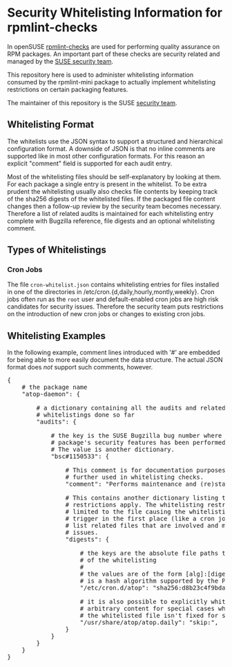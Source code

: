 Security Whitelisting Information for rpmlint-checks
====================================================

In openSUSE [rpmlint-checks](https://github.com/openSUSE/rpmlint-checks) are
used for performing quality assurance on RPM packages. An important part of
these checks are security related and managed by the [SUSE security
team](https://www.suse.com/support/security/).

This repository here is used to administer whitelisting information consumed
by the rpmlint-mini package to actually implement whitelisting restrictions on
certain packaging features.

The maintainer of this repository is the SUSE [security
team](mailto:security@suse.com).

Whitelisting Format
-------------------

The whitelists use the JSON syntax to support a structured and hierarchical
configuration format. A downside of JSON is that no inline comments are
supported like in most other configuration formats. For this reason an
explicit "comment" field is supported for each audit entry.

Most of the whitelisting files should be self-explanatory by looking at them.
For each package a single entry is present in the whitelist. To be extra
prudent the whitelisting usually also checks file contents by keeping track of
the sha256 digests of the whitelisted files. If the packaged file content
changes then a follow-up review by the security team becomes necessary.
Therefore a list of related audits is maintained for each whitelisting entry
complete with Bugzilla reference, file digests and an optional whitelisting
comment.

Types of Whitelistings
----------------------

### Cron Jobs

The file `cron-whitelist.json` contains whitelisting entries for files
installed in one of the directories in /etc/cron.{d,daily,hourly,montly,weekly}.
Cron jobs often run as the `root` user and default-enabled cron jobs are high
risk candidates for security issues. Therefore the security team puts
restrictions on the introduction of new cron jobs or changes to existing cron
jobs.

Whitelisting Examples
---------------------

In the following example, comment lines introduced with '#' are embedded for
being able to more easily document the data structure. The actual JSON format
does *not* support such comments, however.

<pre>
{
    # the package name
    "atop-daemon": {

        # a dictionary containing all the audits and related
        # whitelistings done so far
        "audits": {

            # the key is the SUSE Bugzilla bug number where the # Audit of the
            # package's security features has been performed.
            # The value is another dictionary.
            "bsc#1150533": {

                # This comment is for documentation purposes and is not
                # further used in whitelisting checks.
                "comment": "Performs maintenance and (re)starting of the atop daemon",

                # This contains another dictionary listing the files for which
                # restrictions apply. The whitelisting restriction is not
                # limited to the file causing the whitelisting check to
                # trigger in the first place (like a cron job) but may also
                # list related files that are involved and may cause security
                # issues.
                "digests": {

                    # the keys are the absolute file paths that are the subject
                    # of the whitelisting
                    #
                    # the values are of the form [alg]:[digest], where [alg]
                    # is a hash algorithm supported by the Python hashlib.
                    "/etc/cron.d/atop": "sha256:d8b23c4f9bda803bc8627c23361635a876bc49fc0ace0d98fcd92c7fb33ac430"

                    # it is also possible to explicitly whitelist a file with
                    # arbitrary content for special cases where the content of
                    # the whitelisted file isn't fixed for some reason
                    "/usr/share/atop/atop.daily": "skip:<none>",
                }
            }
        }
    }
}
</pre>
